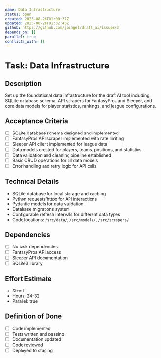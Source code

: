 ```yaml
---
name: Data Infrastructure
status: open
created: 2025-08-28T01:00:37Z
updated: 2025-08-28T01:32:45Z
github: https://github.com/joshgel/draft_ai/issues/3
depends_on: []
parallel: true
conflicts_with: []
---
```


# Task: Data Infrastructure

## Description
Set up the foundational data infrastructure for the draft AI tool including SQLite database schema, API scrapers for FantasyPros and Sleeper, and core data models for player statistics, rankings, and league configurations.

## Acceptance Criteria
- [ ] SQLite database schema designed and implemented
- [ ] FantasyPros API scraper implemented with rate limiting
- [ ] Sleeper API client implemented for league data
- [ ] Data models created for players, teams, positions, and statistics
- [ ] Data validation and cleaning pipeline established
- [ ] Basic CRUD operations for all data models
- [ ] Error handling and retry logic for API calls

## Technical Details
- SQLite database for local storage and caching
- Python requests/httpx for API interactions
- Pydantic models for data validation
- Database migrations system
- Configurable refresh intervals for different data types
- Code locations: `/src/data/`, `/src/models/`, `/src/scrapers/`

## Dependencies
- [ ] No task dependencies
- [ ] FantasyPros API access
- [ ] Sleeper API documentation
- [ ] SQLite3 library

## Effort Estimate
- Size: L
- Hours: 24-32
- Parallel: true

## Definition of Done
- [ ] Code implemented
- [ ] Tests written and passing
- [ ] Documentation updated
- [ ] Code reviewed
- [ ] Deployed to staging

